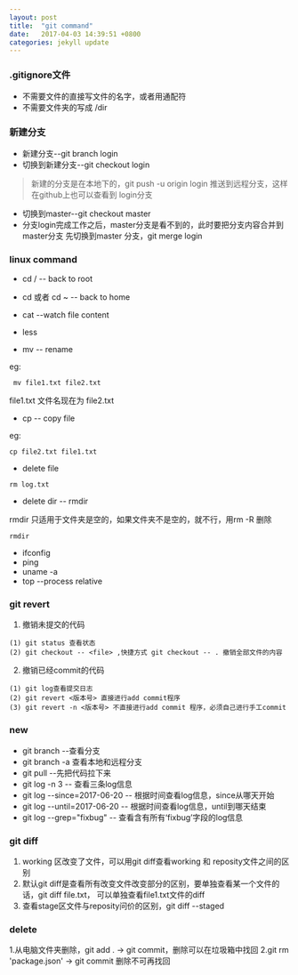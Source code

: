 ```yaml
---
layout: post
title:  "git command"
date:   2017-04-03 14:39:51 +0800
categories: jekyll update
---
```



### .gitignore文件
* 不需要文件的直接写文件的名字，或者用通配符
* 不需要文件夹的写成 /dir

### 新建分支


* 新建分支--git branch login  
* 切换到新建分支--git checkout login

> 新建的分支是在本地下的，git push -u origin login 推送到远程分支，这样在github上也可以查看到
  login分支

* 切换到master--git checkout master
* 分支login完成工作之后，master分支是看不到的，此时要把分支内容合并到master分支
 先切换到master 分支，git merge login



### linux command

 * cd / -- back to root
 * cd 或者 cd ~ -- back to home
 * cat --watch file content
 * less 

 * mv -- rename

 eg:

 ```
  mv file1.txt file2.txt
 ```

 file1.txt 文件名现在为 file2.txt

 * cp -- copy file

 eg:
 ```
 cp file2.txt file1.txt

 ```
 * delete file

 ```
 rm log.txt
 ```
 * delete dir -- rmdir 

 rmdir 只适用于文件夹是空的，如果文件夹不是空的，就不行，用rm -R 删除

 ```
 rmdir 
 ```
 * ifconfig
 * ping
 *  uname -a
 * top --process relative

### git revert

1. 撤销未提交的代码
  
  ```
  (1) git status 查看状态
  (2) git checkout -- <file> ,快捷方式 git checkout -- . 撤销全部文件的内容
  ```
2. 撤销已经commit的代码

```
(1) git log查看提交日志
(2) git revert <版本号> 直接进行add commit程序
(3) git revert -n <版本号> 不直接进行add commit 程序，必须自己进行手工commit
```




### new

* git branch --查看分支
* git branch -a 查看本地和远程分支
* git pull --先把代码拉下来
* git log -n 3 -- 查看三条log信息
* git log --since=2017-06-20 -- 根据时间查看log信息，since从哪天开始
* git log --until=2017-06-20 -- 根据时间查看log信息，until到哪天结束
* git log --grep="fixbug" -- 查看含有所有‘fixbug’字段的log信息

### git diff 
1. working 区改变了文件，可以用git diff查看working 和 reposity文件之间的区别
2. 默认git diff是查看所有改变文件改变部分的区别，要单独查看某一个文件的话，git diff file.txt，
可以单独查看file1.txt文件的diff
3. 查看stage区文件与reposity问价的区别，git diff --staged

### delete 
1.从电脑文件夹删除，git add . -> git commit，删除可以在垃圾箱中找回
2.git rm 'package.json' -> git commit 删除不可再找回



 


























































